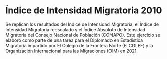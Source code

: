 # Índice de Intensidad Migratoria 2010
Se replican los resultados del Índice de Intensidad Migratoria, el Índice de Intensidad Migratoria reescalado y el Índice Absoluto de Intensidad Migratoria del Consejo Nacional de Población (CONAPO). Este ejercicio se elaboró como parte de una tarea para el Diplomado en Estadística Migratoria impartido por El Colegio de la Frontera Norte (El COLEF) y la Organización Internacional para las Migraciones (OIM) en 2021.

